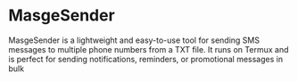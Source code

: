 # MasgeSender
MasgeSender is a lightweight and easy-to-use tool for sending SMS messages to multiple phone numbers from a TXT file. It runs on Termux and is perfect for sending notifications, reminders, or promotional messages in bulk
